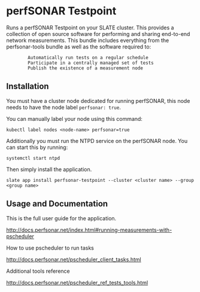 # perfSONAR Testpoint

Runs a perfSONAR Testpoint on your SLATE cluster. This provides a collection of open source software for performing and sharing end-to-end network measurements. This bundle includes everything from the perfsonar-tools bundle as well as the software required to:

            Automatically run tests on a regular schedule
            Participate in a centrally managed set of tests
            Publish the existence of a measurement node

## Installation

You must have a cluster node dedicated for running perfSONAR, this node needs to have the node label `perfsonar: true`.

You can manually label your node using this command:

`kubectl label nodes <node-name> perfsonar=true`

Additionally you must run the NTPD service on the perfSONAR node. You can start this by running:

`systemctl start ntpd`

Then simply install the application.

`slate app install perfsonar-testpoint --cluster <cluster name> --group <group name>`

## Usage and Documentation

This is the full user guide for the application.

http://docs.perfsonar.net/index.html#running-measurements-with-pscheduler

How to use pscheduler to run tasks

http://docs.perfsonar.net/pscheduler_client_tasks.html

Additional tools reference

http://docs.perfsonar.net/pscheduler_ref_tests_tools.html

